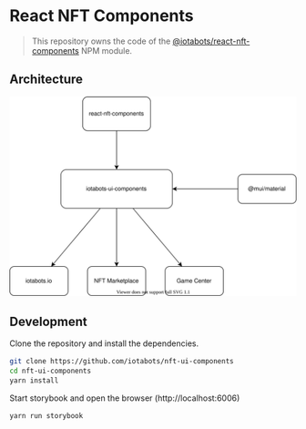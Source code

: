 # React NFT Components

> This repository owns the code of the [@iotabots/react-nft-components](https://www.npmjs.com/package/@iotabots/react-nft-components) NPM module.


## Architecture

![](./architecture.drawio.svg)


## Development

Clone the repository and install the dependencies.

```bash
git clone https://github.com/iotabots/nft-ui-components
cd nft-ui-components
yarn install
```

Start storybook and open the browser (http://localhost:6006)

```bash
yarn run storybook
```